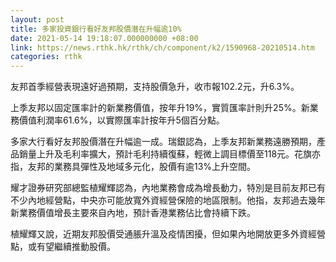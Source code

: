 ```yaml
---
layout: post
title: 多家投資銀行看好友邦股價潛在升幅逾10%
date: 2021-05-14 19:18:07.000000000 +08:00
link: https://news.rthk.hk/rthk/ch/component/k2/1590968-20210514.htm
categories: rthk
---
```


友邦首季經營表現遠好過預期，支持股價急升，收市報102.2元，升6.3%。

上季友邦以固定匯率計的新業務價值，按年升19%，實質匯率計則升25%。新業務價值利潤率61.6%，以實際匯率計按年升5個百分點。

多家大行看好友邦股價潛在升幅逾一成。瑞銀認為，上季友邦新業務遠勝預期，產品銷量上升及毛利率擴大，預計毛利持續復蘇，輕微上調目標價至118元。花旗亦指，友邦的業務具彈性及地域多元化，股價有逾13%上升空間。

耀才證券研究部總監植耀輝認為，內地業務會成為增長動力，特別是目前友邦已有不少內地經營點，中央亦可能放寬外資經營保險的地區限制。他指，友邦過去幾年新業務價值增長主要來自內地，預計香港業務佔比會持續下跌。

植耀輝又說，近期友邦股價受通脹升溫及疫情困擾，但如果內地開放更多外資經營點，或有望繼續推動股價。
